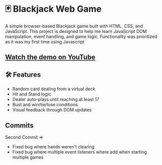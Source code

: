 # 🃏 Blackjack Web Game

A simple browser-based Blackjack game built with HTML, CSS, and JavaScript. This project is designed to help me learn JavaScript DOM manipulation, event handling, and game logic.
Functionality was prioritized as it was my first time using Javascript

## [Watch the demo on YouTube](https://www.youtube.com/watch?v=I5m-wFCzMLc)

## 🛠️ Features

- Random card dealing from a virtual deck
- Hit and Stand logic
- Dealer auto-plays until reaching at least 17
- Bust and win/tie/lose conditions
- Visual feedback through DOM updates

## Commits

 Second Commit => 
 - Fixed bug where hands weren't clearing
 - Fixed bug where multiple event listeners where add when starting multiple games
